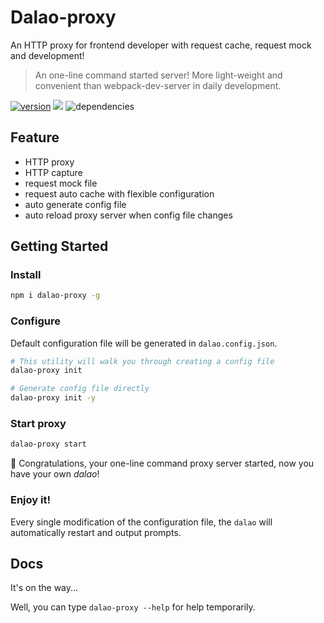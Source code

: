 # Dalao-proxy
An HTTP proxy for frontend developer with request cache, request mock and development!

> An one-line command started server! More light-weight and convenient than webpack-dev-server in daily development.

[![version](https://img.shields.io/npm/v/dalao-proxy.svg)](https://github.com/CalvinVon/dalao-proxy)
[![](https://img.shields.io/npm/dt/dalao-proxy.svg)](https://github.com/CalvinVon/dalao-proxy)
![dependencies](https://img.shields.io/david/CalvinVon/dalao-proxy.svg)

## Feature
- HTTP proxy
- HTTP capture
- request mock file
- request auto cache with flexible configuration
- auto generate config file
- auto reload proxy server when config file changes

## Getting Started
### Install
```bash
npm i dalao-proxy -g
```

### Configure
Default configuration file will be generated in `dalao.config.json`.
```bash
# This utility will walk you through creating a config file
dalao-proxy init

# Generate config file directly
dalao-proxy init -y
```

### Start proxy
```bash
dalao-proxy start
```
🎉  Congratulations, your one-line command proxy server started, now you have your own *dalao*!
### Enjoy it!
Every single modification of the configuration file, the `dalao` will automatically restart and output prompts.

## Docs
It's on the way...

Well, you can type `dalao-proxy --help` for help temporarily.
